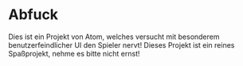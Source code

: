 # Abfuck
Dies ist ein Projekt von Atom, welches versucht mit besonderem benutzerfeindlicher UI den Spieler nervt! 
Dieses Projekt ist ein reines Spaßprojekt, nehme es bitte nicht ernst!
